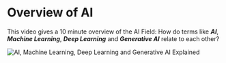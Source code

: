 # Overview of AI

This video gives a 10 minute overview of the AI Field:
How do terms like ***AI***, ***Machine Learning***, ***Deep Learning*** and ***Generative AI*** relate to each other?

![AI, Machine Learning, Deep Learning and Generative AI Explained](https://www.youtube.com/watch?v=qYNweeDHiyU)

